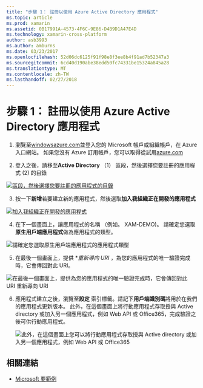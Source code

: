```yaml
---
title: "步驟 1： 註冊以使用 Azure Active Directory 應用程式"
ms.topic: article
ms.prod: xamarin
ms.assetid: 0B17991A-4573-4F6C-9E86-D4B9D1A47E4D
ms.technology: xamarin-cross-platform
author: asb3993
ms.author: amburns
ms.date: 03/23/2017
ms.openlocfilehash: 52d06dc6125f91f98e8f3ee8b4f91ad7b52347a3
ms.sourcegitcommit: 6cd40d190abe38edd50fc74331be15324a845a28
ms.translationtype: MT
ms.contentlocale: zh-TW
ms.lasthandoff: 02/27/2018
---
```

# <a name="step-1-register-an-app-to-use-azure-active-directory"></a>步驟 1： 註冊以使用 Azure Active Directory 應用程式

1. 瀏覽至[windowsazure.com](https://manage.windowsazure.com)並登入您的 Microsoft 帳戶或組織帳戶，在 Azure 入口網站。 如果您沒有 Azure 訂用帳戶，您可以取得從試用[azure.com](http://www.azure.com)

2. 登入之後，請移至**Active Directory** （1） 區段，然後選擇您要註冊的應用程式 (2) 的目錄

  [ ![](register-images/01.-active-directory-in-azure-portal-sml.jpg "區段，然後選擇您要註冊的應用程式的目錄")](register-images/01.-active-directory-in-azure-portal.jpg)

3. 按一下**新增**若要建立新的應用程式，然後選取**加入我組織正在開發的應用程式**

  [ ![](register-images/02.-add-new-application-sml.jpg "加入我組織正在開發的應用程式")](register-images/02.-add-new-application.jpg)

4. 在下一個畫面上，讓應用程式的名稱 （例如。 XAM-DEMO)。
  請確定您選取**原生用戶端應用程式**做為應用程式的類型。

  ![](register-images/03.-app-name.jpg "請確定您選取原生用戶端應用程式的應用程式類型")

5. 在最後一個畫面上，提供 **重新導向 URI* ，為您的應用程式的唯一驗證完成時，它會傳回對此 URI。

  ![](register-images/04.-app-redirect.jpg "在最後一個畫面上，提供為您的應用程式的唯一驗證完成時，它會傳回對此 URI 重新導向 URI")

6. 應用程式建立之後，瀏覽至**設定** 索引標籤。請記下**用戶端識別碼**將用於在我們的應用程式更新版本。 此外，在這個畫面上將行動應用程式存取授與 Active directory 或加入另一個應用程式，例如 Web API 或 Office365，完成驗證之後可供行動應用程式。

    ![](register-images/05.-configure.jpg "此外，在這個畫面上您可以將行動應用程式存取授與 Active directory 或加入另一個應用程式，例如 Web API 或 Office365")



## <a name="related-links"></a>相關連結

- [Microsoft 要範例](https://github.com/AzureADSamples/NativeClient-MultiTarget-DotNet)
